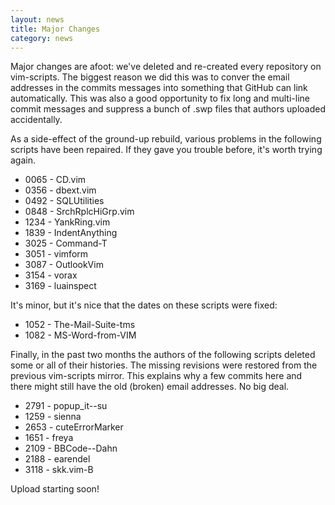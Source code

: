 ```yaml
---
layout: news
title: Major Changes
category: news
---
```


Major changes are afoot: we've deleted and re-created every repository
on vim-scripts.  The biggest reason we did this was to conver the
email addresses in the commits messages into something that GitHub
can link automatically.  This was
also a good opportunity to fix long and multi-line commit messages and
suppress a bunch of .swp files that authors uploaded accidentally.

As a side-effect of the ground-up rebuild, various problems in the
following scripts have been repaired.
If they gave you trouble before, it's worth trying again.

 - 0065 - CD.vim
 - 0356 - dbext.vim
 - 0492 - SQLUtilities
 - 0848 - SrchRplcHiGrp.vim
 - 1234 - YankRing.vim
 - 1839 - IndentAnything
 - 3025 - Command-T
 - 3051 - vimform
 - 3087 - OutlookVim
 - 3154 - vorax
 - 3169 - luainspect

It's minor, but it's nice that the dates on these scripts were fixed:

 - 1052 - The-Mail-Suite-tms
 - 1082 - MS-Word-from-VIM

Finally, in the past two months the authors of the following scripts
deleted some or all of their histories.  The missing revisions
were restored from the previous vim-scripts mirror.  This explains why
a few commits here and there might still have the old (broken) email
addresses.  No big deal.

 - 2791 - popup\_it--su
 - 1259 - sienna
 - 2653 - cuteErrorMarker
 - 1651 - freya
 - 2109 - BBCode--Dahn
 - 2188 - earendel
 - 3118 - skk.vim-B

Upload starting soon!
